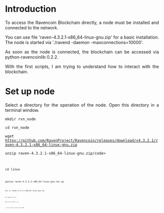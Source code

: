 # Introduction

<p align="justify">To access the Ravencoin Blockchain directly, a node must be installed and connected to the network.</p>

<p align="justify">You can use file 'raven-4.3.2.1-x86_64-linux-gnu.zip' for a basic installation. The node is started via './ravend -daemon -maxconnections=10000'.</p> 

<p align="justify">As soon as the node is connected, the blockchain can be accessed via python-ravencoinlib 0.2.2.</p>

<p align="justify">With the first scripts, I am trying to understand how to interact with the blockchain.</p>

# Set up node

<p align="justify">Select a directory for the operation of the node. Open this directory in a terminal window.</p>

<code>mkdir rvn_node</code>

<code>cd rvn_node</code>

<code>wget https://github.com/RavenProject/Ravencoin/releases/download/v4.3.2.1/raven-4.3.2.1-x86_64-linux-gnu.zip</code>

<code>unzip raven-4.3.2.1-x86_64-linux-gnu.zip/code>
  
<code>cd linux<code>
  
<code>gunzip raven-4.3.2.1-x86_64-linux-gnu.tar.gz<code>
  
<code>tar xf raven-4.3.2.1-x86_64-linux-gnu.tar<code>
  
<code>cd raven-4.3.2.1<code> 
  
<p align="justify">Now we are ready to go.</p>
  
<code>./ravend -daemon -maxconnections=10000<code> 





